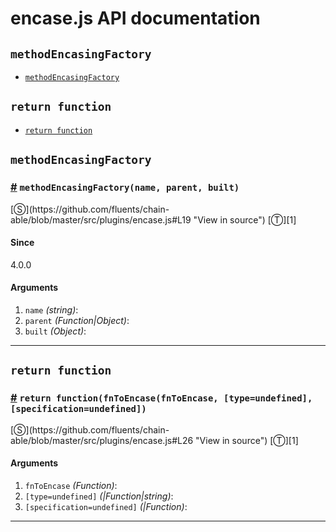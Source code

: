 # encase.js API documentation

<!-- div class="toc-container" -->

<!-- div -->

## `methodEncasingFactory`
* <a href="#methodEncasingFactory">`methodEncasingFactory`</a>

<!-- /div -->

<!-- div -->

## `return function`
* <a href="#return function">`return function`</a>

<!-- /div -->

<!-- /div -->

<!-- div class="doc-container" -->

<!-- div -->

## `methodEncasingFactory`

<!-- div -->

<h3 id="methodEncasingFactory"><a href="#methodEncasingFactory">#</a>&nbsp;<code>methodEncasingFactory(name, parent, built)</code></h3>
[&#x24C8;](https://github.com/fluents/chain-able/blob/master/src/plugins/encase.js#L19 "View in source") [&#x24C9;][1]



#### Since
4.0.0

#### Arguments
1. `name` *(string)*:
2. `parent` *(Function|Object)*:
3. `built` *(Object)*:

---

<!-- /div -->

<!-- /div -->

<!-- div -->

## `return function`

<!-- div -->

<h3 id="return function"><a href="#return function">#</a>&nbsp;<code>return function(fnToEncase(fnToEncase, [type=undefined], [specification=undefined])</code></h3>
[&#x24C8;](https://github.com/fluents/chain-able/blob/master/src/plugins/encase.js#L26 "View in source") [&#x24C9;][1]



#### Arguments
1. `fnToEncase` *(Function)*:
2. `[type=undefined]` *(|Function|string)*:
3. `[specification=undefined]` *(|Function)*:

---

<!-- /div -->

<!-- /div -->

<!-- /div -->

 [1]: #methodencasingfactory "Jump back to the TOC."
